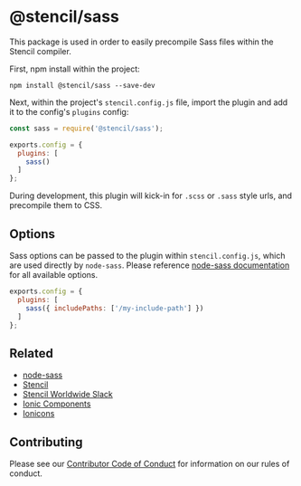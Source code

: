 # @stencil/sass

This package is used in order to easily precompile Sass files within the Stencil compiler.

First, npm install within the project:

```
npm install @stencil/sass --save-dev
```

Next, within the project's `stencil.config.js` file, import the plugin and add it to the config's `plugins` config:

```js
const sass = require('@stencil/sass');

exports.config = {
  plugins: [
    sass()
  ]
};
```

During development, this plugin will kick-in for `.scss` or `.sass` style urls, and precompile them to CSS.


## Options

Sass options can be passed to the plugin within `stencil.config.js`, which are used directly by `node-sass`. Please reference [node-sass documentation](https://www.npmjs.com/package/node-sass) for all available options.

```js
exports.config = {
  plugins: [
    sass({ includePaths: ['/my-include-path'] })
  ]
};
```


## Related

* [node-sass](https://www.npmjs.com/package/node-sass)
* [Stencil](https://stenciljs.com/)
* [Stencil Worldwide Slack](https://stencil-worldwide.slack.com)
* [Ionic Components](https://www.npmjs.com/package/@ionic/core)
* [Ionicons](http://ionicons.com/)


## Contributing

Please see our [Contributor Code of Conduct](https://github.com/ionic-team/ionic/blob/master/CODE_OF_CONDUCT.md) for information on our rules of conduct.